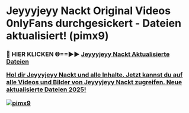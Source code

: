 # Jeyyyjeyy Nackt Original Videos 0nlyFans durchgesickert - Dateien aktualisiert! (pimx9)

<h3>🔴 HIER KLICKEN 🌐==►► <a href="https://tinyurl.com/h6vf6nb8" rel="nofollow">Jeyyyjeyy Nackt Aktualisierte Dateien

Hol dir Jeyyyjeyy Nackt und alle Inhalte. Jetzt kannst du auf alle Videos und Bilder von Jeyyyjeyy Nackt zugreifen. Neue aktualisierte Dateien 2025!

[![pimx9](https://i.imgur.com/sD4kR3V.gif)](https://tinyurl.com/h6vf6nb8)
